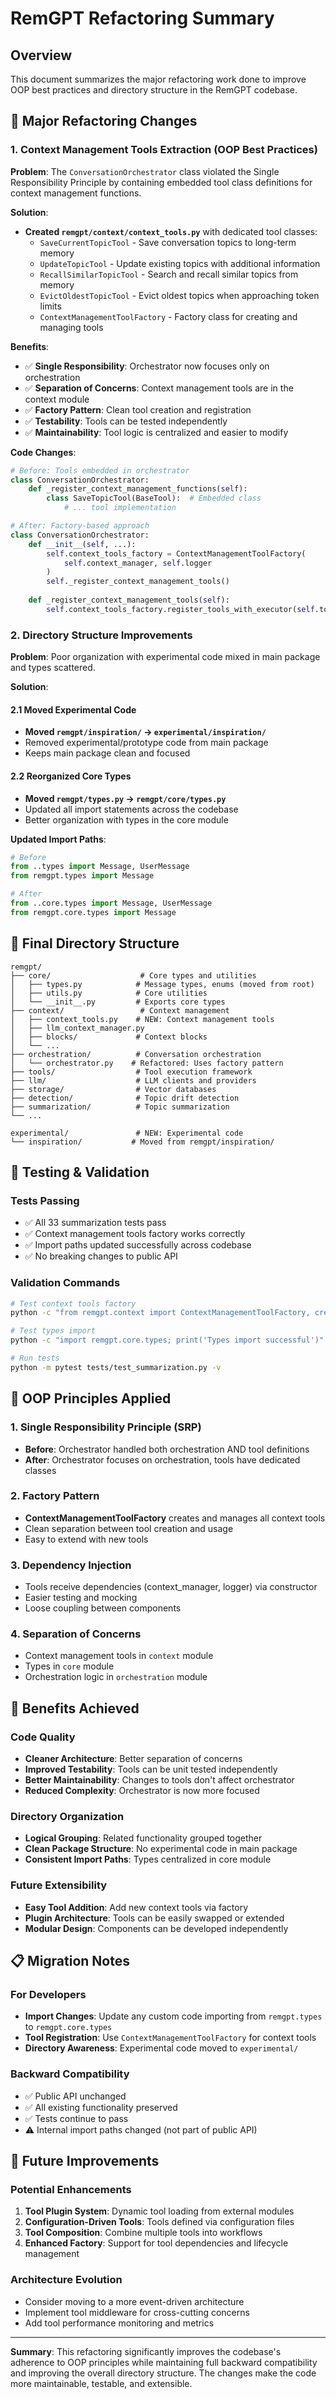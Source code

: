 # RemGPT Refactoring Summary

## Overview
This document summarizes the major refactoring work done to improve OOP best practices and directory structure in the RemGPT codebase.

## 🔧 Major Refactoring Changes

### 1. Context Management Tools Extraction (OOP Best Practices)

**Problem**: The `ConversationOrchestrator` class violated the Single Responsibility Principle by containing embedded tool class definitions for context management functions.

**Solution**: 
- **Created `remgpt/context/context_tools.py`** with dedicated tool classes:
  - `SaveCurrentTopicTool` - Save conversation topics to long-term memory
  - `UpdateTopicTool` - Update existing topics with additional information  
  - `RecallSimilarTopicTool` - Search and recall similar topics from memory
  - `EvictOldestTopicTool` - Evict oldest topics when approaching token limits
  - `ContextManagementToolFactory` - Factory class for creating and managing tools

**Benefits**:
- ✅ **Single Responsibility**: Orchestrator now focuses only on orchestration
- ✅ **Separation of Concerns**: Context management tools are in the context module
- ✅ **Factory Pattern**: Clean tool creation and registration
- ✅ **Testability**: Tools can be tested independently
- ✅ **Maintainability**: Tool logic is centralized and easier to modify

**Code Changes**:
```python
# Before: Tools embedded in orchestrator
class ConversationOrchestrator:
    def _register_context_management_functions(self):
        class SaveTopicTool(BaseTool):  # Embedded class
            # ... tool implementation

# After: Factory-based approach
class ConversationOrchestrator:
    def __init__(self, ...):
        self.context_tools_factory = ContextManagementToolFactory(
            self.context_manager, self.logger
        )
        self._register_context_management_tools()
    
    def _register_context_management_tools(self):
        self.context_tools_factory.register_tools_with_executor(self.tool_executor)
```

### 2. Directory Structure Improvements

**Problem**: Poor organization with experimental code mixed in main package and types scattered.

**Solution**:

#### 2.1 Moved Experimental Code
- **Moved `remgpt/inspiration/` → `experimental/inspiration/`**
- Removed experimental/prototype code from main package
- Keeps main package clean and focused

#### 2.2 Reorganized Core Types
- **Moved `remgpt/types.py` → `remgpt/core/types.py`**
- Updated all import statements across the codebase
- Better organization with types in the core module

**Updated Import Paths**:
```python
# Before
from ..types import Message, UserMessage
from remgpt.types import Message

# After  
from ..core.types import Message, UserMessage
from remgpt.core.types import Message
```

## 📁 Final Directory Structure

```
remgpt/
├── core/                    # Core types and utilities
│   ├── types.py            # Message types, enums (moved from root)
│   ├── utils.py            # Core utilities
│   └── __init__.py         # Exports core types
├── context/                 # Context management
│   ├── context_tools.py    # NEW: Context management tools
│   ├── llm_context_manager.py
│   ├── blocks/             # Context blocks
│   └── ...
├── orchestration/          # Conversation orchestration
│   └── orchestrator.py    # Refactored: Uses factory pattern
├── tools/                  # Tool execution framework
├── llm/                    # LLM clients and providers
├── storage/                # Vector databases
├── detection/              # Topic drift detection
├── summarization/          # Topic summarization
└── ...

experimental/               # NEW: Experimental code
└── inspiration/           # Moved from remgpt/inspiration/
```

## 🧪 Testing & Validation

### Tests Passing
- ✅ All 33 summarization tests pass
- ✅ Context management tools factory works correctly
- ✅ Import paths updated successfully across codebase
- ✅ No breaking changes to public API

### Validation Commands
```bash
# Test context tools factory
python -c "from remgpt.context import ContextManagementToolFactory, create_context_manager; factory = ContextManagementToolFactory(create_context_manager(4000)); print(f'Created {len(factory.get_all_tools())} tools')"

# Test types import
python -c "import remgpt.core.types; print('Types import successful')"

# Run tests
python -m pytest tests/test_summarization.py -v
```

## 🎯 OOP Principles Applied

### 1. Single Responsibility Principle (SRP)
- **Before**: Orchestrator handled both orchestration AND tool definitions
- **After**: Orchestrator focuses on orchestration, tools have dedicated classes

### 2. Factory Pattern
- **ContextManagementToolFactory** creates and manages all context tools
- Clean separation between tool creation and usage
- Easy to extend with new tools

### 3. Dependency Injection
- Tools receive dependencies (context_manager, logger) via constructor
- Easier testing and mocking
- Loose coupling between components

### 4. Separation of Concerns
- Context management tools in `context` module
- Types in `core` module  
- Orchestration logic in `orchestration` module

## 🚀 Benefits Achieved

### Code Quality
- **Cleaner Architecture**: Better separation of concerns
- **Improved Testability**: Tools can be unit tested independently
- **Better Maintainability**: Changes to tools don't affect orchestrator
- **Reduced Complexity**: Orchestrator is now more focused

### Directory Organization
- **Logical Grouping**: Related functionality grouped together
- **Clean Package Structure**: No experimental code in main package
- **Consistent Import Paths**: Types centralized in core module

### Future Extensibility
- **Easy Tool Addition**: Add new context tools via factory
- **Plugin Architecture**: Tools can be easily swapped or extended
- **Modular Design**: Components can be developed independently

## 📋 Migration Notes

### For Developers
- **Import Changes**: Update any custom code importing from `remgpt.types` to `remgpt.core.types`
- **Tool Registration**: Use `ContextManagementToolFactory` for context tools
- **Directory Awareness**: Experimental code moved to `experimental/`

### Backward Compatibility
- ✅ Public API unchanged
- ✅ All existing functionality preserved
- ✅ Tests continue to pass
- ⚠️ Internal import paths changed (not part of public API)

## 🔮 Future Improvements

### Potential Enhancements
1. **Tool Plugin System**: Dynamic tool loading from external modules
2. **Configuration-Driven Tools**: Tools defined via configuration files
3. **Tool Composition**: Combine multiple tools into workflows
4. **Enhanced Factory**: Support for tool dependencies and lifecycle management

### Architecture Evolution
- Consider moving to a more event-driven architecture
- Implement tool middleware for cross-cutting concerns
- Add tool performance monitoring and metrics

---

**Summary**: This refactoring significantly improves the codebase's adherence to OOP principles while maintaining full backward compatibility and improving the overall directory structure. The changes make the code more maintainable, testable, and extensible. 